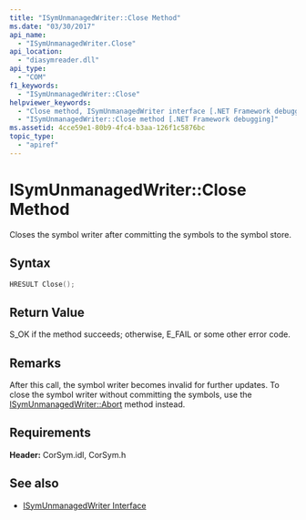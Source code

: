 ```yaml
---
title: "ISymUnmanagedWriter::Close Method"
ms.date: "03/30/2017"
api_name: 
  - "ISymUnmanagedWriter.Close"
api_location: 
  - "diasymreader.dll"
api_type: 
  - "COM"
f1_keywords: 
  - "ISymUnmanagedWriter::Close"
helpviewer_keywords: 
  - "Close method, ISymUnmanagedWriter interface [.NET Framework debugging]"
  - "ISymUnmanagedWriter::Close method [.NET Framework debugging]"
ms.assetid: 4cce59e1-80b9-4fc4-b3aa-126f1c5876bc
topic_type: 
  - "apiref"
---
```

# ISymUnmanagedWriter::Close Method
Closes the symbol writer after committing the symbols to the symbol store.  
  
## Syntax  
  
```cpp  
HRESULT Close();  
```  
  
## Return Value  
 S_OK if the method succeeds; otherwise, E_FAIL or some other error code.  
  
## Remarks  
 After this call, the symbol writer becomes invalid for further updates. To close the symbol writer without committing the symbols, use the [ISymUnmanagedWriter::Abort](../../../../docs/framework/unmanaged-api/diagnostics/isymunmanagedwriter-abort-method.md) method instead.  
  
## Requirements  
 **Header:** CorSym.idl, CorSym.h  
  
## See also

- [ISymUnmanagedWriter Interface](../../../../docs/framework/unmanaged-api/diagnostics/isymunmanagedwriter-interface.md)
